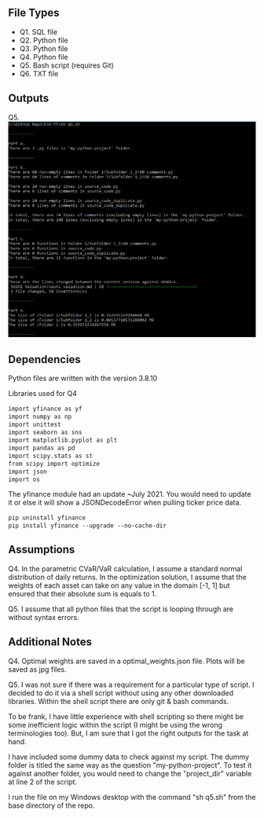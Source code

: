 ## File Types 

* Q1. SQL file
* Q2. Python file 
* Q3. Python file
* Q4. Python file 
* Q5. Bash script (requires Git)
* Q6. TXT file

## Outputs

Q5. ![script output](https://github.com/JohnathanTan/For-TF/blob/main/q5%20output.PNG)

## Dependencies 

Python files are written with the version 3.8.10

Libraries used for Q4
```
import yfinance as yf
import numpy as np
import unittest
import seaborn as sns
import matplotlib.pyplot as plt
import pandas as pd
import scipy.stats as st
from scipy import optimize
import json
import os
```

The yfinance module had an update ~July 2021. You would need to update it or else it will show a JSONDecodeError when pulling ticker price data.
```
pip uninstall yfinance
pip install yfinance --upgrade --no-cache-dir
```

## Assumptions

Q4. 
In the parametric CVaR/VaR calculation, I assume a standard normal distribution of daily returns.
In the optimization solution, I assume that the weights of each asset can take on any value in the domain [-1, 1] but ensured that their absolute sum is equals to 1.

Q5. 
I assume that all python files that the script is looping through are without syntax errors.

## Additional Notes

Q4.
Optimal weights are saved in a optimal_weights.json file.
Plots will be saved as jpg files.

Q5. 
I was not sure if there was a requirement for a particular type of script. I decided to do it via a shell script without using any other downloaded libraries. Within the shell script there are only git & bash commands. 

To be frank, I have little experience with shell scripting so there might be some inefficient logic within the script (I might be using the wrong terminologies too). But, I am sure that I got the right outputs for the task at hand.

I have included some dummy data to check against my script. The dummy folder is titled the same way as the question "my-python-project". To test it against another folder, you would need to change the "project_dir" variable at line 2 of the script.

I run the file on my Windows desktop with the command "sh q5.sh" from the base directory of the repo.
